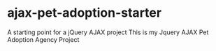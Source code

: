 # ajax-pet-adoption-starter
A starting point for a jQuery AJAX project
This is my Jquery AJAX Pet Adoption Agency Project